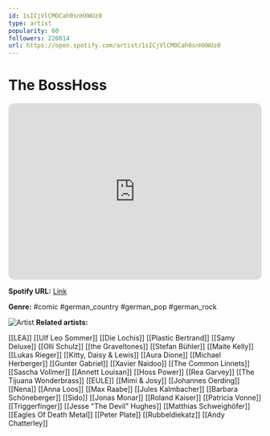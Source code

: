 ```yaml
---
id: 1sICjVlCMOCah0snHXWUz0
type: artist
popularity: 60
followers: 220814
url: https://open.spotify.com/artist/1sICjVlCMOCah0snHXWUz0
---
```

# The BossHoss

<iframe style="border-radius:12px" src="https://open.spotify.com/embed/artist/1sICjVlCMOCah0snHXWUz0" width="100%" height="352" frameBorder="0" allowfullscreen="" allow="autoplay; clipboard-write; encrypted-media; fullscreen; picture-in-picture" loading="lazy"></iframe>

**Spotify URL:** [Link](https://open.spotify.com/artist/1sICjVlCMOCah0snHXWUz0)

**Genre:**  #comic #german_country #german_pop #german_rock

![Artist](https://i.scdn.co/image/ab6761610000e5ebde53ecfc833888f6e1f6fd47)
**Related artists:**

[[LEA]]
[[Ulf Leo Sommer]]
[[Die Lochis]]
[[Plastic Bertrand]]
[[Samy Deluxe]]
[[Olli Schulz]]
[[the Graveltones]]
[[Stefan Bühler]]
[[Maite Kelly]]
[[Lukas Rieger]]
[[Kitty, Daisy & Lewis]]
[[Aura Dione]]
[[Michael Herberger]]
[[Gunter Gabriel]]
[[Xavier Naidoo]]
[[The Common Linnets]]
[[Sascha Vollmer]]
[[Annett Louisan]]
[[Hoss Power]]
[[Rea Garvey]]
[[The Tijuana Wonderbrass]]
[[EULE]]
[[Mimi & Josy]]
[[Johannes Oerding]]
[[Nena]]
[[Anna Loos]]
[[Max Raabe]]
[[Jules Kalmbacher]]
[[Barbara Schöneberger]]
[[Sido]]
[[Jonas Monar]]
[[Roland Kaiser]]
[[Patricia Vonne]]
[[Triggerfinger]]
[[Jesse "The Devil" Hughes]]
[[Matthias Schweighöfer]]
[[Eagles Of Death Metal]]
[[Peter Plate]]
[[Rubbeldiekatz]]
[[Andy Chatterley]]
